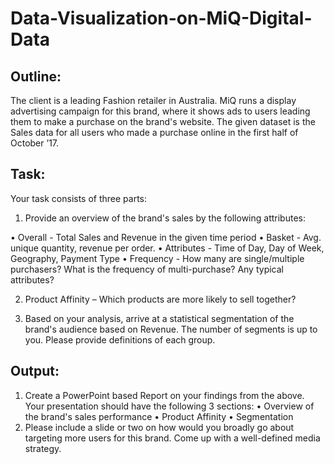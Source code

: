 # Data-Visualization-on-MiQ-Digital-Data

## Outline:
The client is a leading Fashion retailer in Australia. MiQ runs a display advertising campaign for this brand, where it shows ads to users leading them to make a purchase on the brand's website. The given dataset is the Sales data for all users who made a purchase online in the first half of October ’17.

## Task:
Your task consists of three parts:

1.	Provide an overview of the brand's sales by the following attributes:

•	Overall - Total Sales and Revenue in the given time period
•	Basket - Avg. unique quantity, revenue per order.
•	Attributes - Time of Day, Day of Week, Geography, Payment Type
•	Frequency - How many are single/multiple purchasers? What is the frequency of multi-purchase? Any typical attributes?

2.	Product Affinity – Which products are more likely to sell together?

3.	Based on your analysis, arrive at a statistical segmentation of the brand's audience based on Revenue. The number of segments is up to you. Please provide definitions of each group.

## Output:
1.	Create a PowerPoint based Report on your findings from the above. Your presentation should have the following 3 sections:
•	Overview of the brand's sales performance
•	Product Affinity
•	Segmentation
2.	Please include a slide or two on how would you broadly go about targeting more users for this brand. Come up with a well-defined media strategy.
